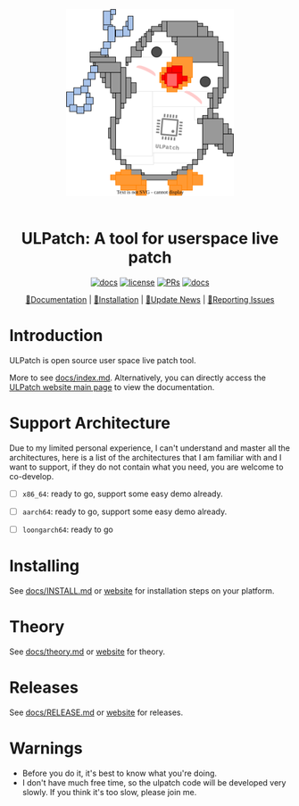 <center><a href="docs/images/logo.drawio.svg"><img src="docs/images/logo.drawio.svg" border=0 width=300></a></center>
<br/>

<div align="center" markdown>

# ULPatch: A tool for userspace live patch

[![docs](https://github.com/Rtoax/ulpatch/actions/workflows/docs.yml/badge.svg)](https://rtoax.github.io/ulpatch/)
[![license](https://img.shields.io/github/license/Rtoax/ulpatch.svg)](https://github.com/Rtoax/ulpatch/blob/master/LICENSE)
[![PRs](https://img.shields.io/badge/PRs-welcome-pink.svg)](https://github.com/Rtoax/ulpatch/pulls)
[![docs](https://img.shields.io/badge/docs-latest-blue)](https://rtoax.github.io/ulpatch/)

[📝Documentation](https://rtoax.github.io/ulpatch/) |
[🚀Installation](https://rtoax.github.io/ulpatch/INSTALL/) |
[🎉Update News](https://rtoax.github.io/ulpatch/RELEASE/) |
[🐛Reporting Issues](https://github.com/Rtoax/ulpatch/issues/new/choose)

</div>


# Introduction

ULPatch is open source user space live patch tool.

More to see [docs/index.md](docs/index.md). Alternatively, you can directly access the [ULPatch website main page](https://rtoax.github.io/ulpatch/) to view the documentation.


# Support Architecture

Due to my limited personal experience, I can't understand and master all the architectures, here is a list of the architectures that I am familiar with and I want to support, if they do not contain what you need, you are welcome to co-develop.

- [ ] `x86_64`: ready to go, support some easy demo already.
- [ ] `aarch64`: ready to go, support some easy demo already.
- [ ] `loongarch64`: ready to go


# Installing

See [docs/INSTALL.md](docs/INSTALL.md) or [website](https://rtoax.github.io/ulpatch/INSTALL/) for installation steps on your platform.


# Theory

See [docs/theory.md](docs/theory.md) or [website](https://rtoax.github.io/ulpatch/theory/) for theory.


# Releases

See [docs/RELEASE.md](docs/RELEASE.md) or [website](https://rtoax.github.io/ulpatch/RELEASE/) for releases.


# Warnings

- Before you do it, it's best to know what you're doing.
- I don't have much free time, so the ulpatch code will be developed very slowly. If you think it's too slow, please join me.

